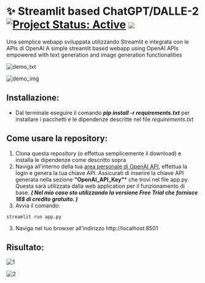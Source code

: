 # ✨ Streamlit based ChatGPT/DALLE-2 [![Project Status: Active](https://www.repostatus.org/badges/latest/active.svg)](https://www.repostatus.org/#active) [![](https://img.shields.io/badge/Prateek-Ralhan-brightgreen.svg?colorB=ff0000)](https://github.com/focacciomario/LM_Tesina_Sperimentazione_Chatbot)
Una semplice webapp sviluppata utilizzando Streamlit e integrata con le APIs di OpenAI 
A simple streamlit based webapp using OpenAI APIs empowered with text generation and image generation functionalities

![demo_txt](https://user-images.githubusercontent.com/29462447/212479457-f3a11c26-f889-4f33-9569-ea154c95f091.gif)

![demo_img](https://user-images.githubusercontent.com/29462447/212479452-3d59ed7b-cbc3-43f1-bdb9-5e9d3b37dadc.gif)

## Installazione:
* Dal terminale eseguire il comando ***pip install -r requirements.txt*** per installare i pacchetti e le dipendenze descritte nel file *requirements.txt* 

## Come usare la repository:
1. Clona questa repository (o effettua semplicemente il download) e installa le dipendenze come descritto sopra
2. Naviga all'interno della tua [area personale di OpenAI API](https://beta.openai.com/account/api-keys), effettua la login e genera la tua chiave API. Assicurati di inserire la chiave API generata nella sezione **"OpenAI_API_Key"*** che trovi nel file app.py. Questa sarà utilizzata dalla web application per il funzionamento di base.
***( Nel mio caso sto utilizzando la versione Free Trial che fornisce 18$ di credito gratuito. )***
2. Avvia il comando: 
```
streamlit run app.py
```
3. Naviga nel tuo browser all'indirizzo http://localhost:8501


## Risultato:

![1](https://user-images.githubusercontent.com/29462447/212479438-b2774381-122c-40b3-8380-5a7fa1336483.png)

![2](https://user-images.githubusercontent.com/29462447/212479439-6e6ce078-e61b-4430-9eba-0931b1b199d5.png)
